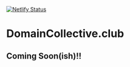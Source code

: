 [![Netlify Status](https://api.netlify.com/api/v1/badges/d1eaad3e-347f-4cea-be2c-5d732b1331c1/deploy-status)](https://app.netlify.com/sites/domaincollective/deploys)

# DomainCollective.club
## Coming Soon(ish)!!
